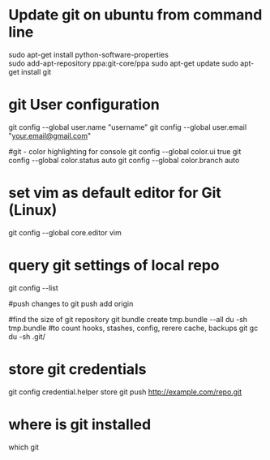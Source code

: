 # Update git on ubuntu from command line
sudo apt-get install python-software-properties <br>
sudo add-apt-repository ppa:git-core/ppa
sudo apt-get update
sudo apt-get install git


# git User configuration
git config --global user.name "username"
git config --global user.email "your.email@gmail.com" 
 

#git - color highlighting for console 
git config --global color.ui true
git config --global color.status auto
git config --global color.branch auto 


# set vim as default editor for Git (Linux)
git config --global core.editor vim 


# query git settings of local repo
git config --list 


#push changes to git
push add origin

#find the size of git repository
git bundle create tmp.bundle --all
du -sh tmp.bundle
#to count hooks, stashes, config, rerere cache, backups 
git gc
du -sh .git/

# store git credentials
git config credential.helper store
git push http://example.com/repo.git

# where is git installed
which git
